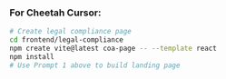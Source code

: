 ### **For Cheetah Cursor:**

```bash
# Create legal compliance page
cd frontend/legal-compliance
npm create vite@latest coa-page -- --template react
npm install
# Use Prompt 1 above to build landing page
```
